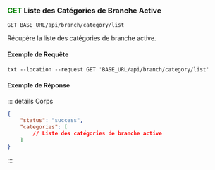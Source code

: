 

### <span style="color:green">GET</span> Liste des Catégories de Branche Active

```plaintext
GET BASE_URL/api/branch/category/list
```

Récupère la liste des catégories de branche active.

#### Exemple de Requête

```txt
txt --location --request GET 'BASE_URL/api/branch/category/list'
```

#### Exemple de Réponse

::: details Corps

```json
{
    "status": "success",
    "categories": [
        // Liste des catégories de branche active
    ]
}
```

:::